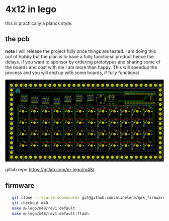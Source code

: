 4x12 in lego
===============


this is practlically a planck style.

the pcb
-------


**note** I will release the project fully once things are tested. I am doing this out of hobby but the plan is to have a fully functional
product hence the delays. if you want to sponsor by ordering prototypes and sharing some of the boards and cost with me I am more
than happy. This will speedup the process and you will end up with some boards, if fully functional


  ![M48 4x12 pcb](pics/4x12/m48-pcb.png)




gitlab repo https://gitlab.com/m-lego/m48/

firmware
--------

```bash
   git clone --recurse-submodules git@github.com:alinelena/qmk_firmware.git
   git checkout m48
   make m-lego/m48/rev1:default
   make m-lego/m48/rev1:default:flash


